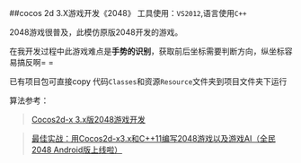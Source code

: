 ##cocos 2d 3.X游戏开发《2048》
工具使用：`VS2012`,语言使用`C++`

2048游戏很普及，此模仿原版2048开发的游戏。

在我开发过程中此游戏难点是**手势的识别**，获取前后坐标需要判断方向，纵坐标容易搞反啊= =

已有项目包可直接copy 代码`Classes`和资源`Resource`文件夹到项目文件夹下运行

算法参考：
>  [Cocos2d-x 3.x版2048游戏开发](http://blog.csdn.net/wwj_748/article/details/38168649)

>  [最佳实战：用Cocos2d-x3.x和C++11编写2048游戏以及游戏AI（全民2048 Android版上线啦）](http://blog.csdn.net/booirror/article/details/45490523)
